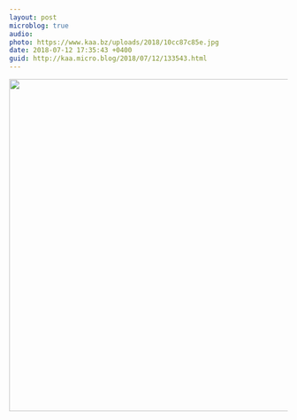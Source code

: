 ```yaml
---
layout: post
microblog: true
audio: 
photo: https://www.kaa.bz/uploads/2018/10cc87c85e.jpg
date: 2018-07-12 17:35:43 +0400
guid: http://kaa.micro.blog/2018/07/12/133543.html
---
```



<img src="https://www.kaa.bz/uploads/2018/10cc87c85e.jpg" width="600" height="600" />
